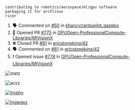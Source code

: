 ```
contributing to robotics/aerospace/ml/gpu software
packaging it for archlinux
ricer
```

<!--START_SECTION:activity-->
1. 🗣 Commented on [#50](https://github.com/khancyr/ardupilot_gazebo/issues/50) in [khancyr/ardupilot_gazebo](https://github.com/khancyr/ardupilot_gazebo)
2. 💪 Opened PR [#775](https://github.com/GPUOpen-ProfessionalCompute-Libraries/MIVisionX/pull/775) in [GPUOpen-ProfessionalCompute-Libraries/MIVisionX](https://github.com/GPUOpen-ProfessionalCompute-Libraries/MIVisionX)
3. ❌ Closed PR [#81](https://github.com/ericstoneking/42/pull/81) in [ericstoneking/42](https://github.com/ericstoneking/42)
4. 🗣 Commented on [#81](https://github.com/ericstoneking/42/issues/81) in [ericstoneking/42](https://github.com/ericstoneking/42)
5. ❗️ Opened issue [#774](https://github.com/GPUOpen-ProfessionalCompute-Libraries/MIVisionX/issues/774) in [GPUOpen-ProfessionalCompute-Libraries/MIVisionX](https://github.com/GPUOpen-ProfessionalCompute-Libraries/MIVisionX)
<!--END_SECTION:activity-->


![statz](https://github-readme-stats.vercel.app/api?username=acxz&include_all_commits=true&show_icons=true)

<p><img align="center" src="https://github-readme-streak-stats.herokuapp.com/?user=acxz&" alt="acxz" /></p>

[![trophy](https://github-profile-trophy.vercel.app/?username=acxz)](https://github.com/ryo-ma/github-profile-trophy)

[![lngwgez](https://github-readme-stats.vercel.app/api/top-langs/?username=acxz&layout=compact)](https://github.com/acxz/github-readme-stats)
